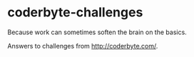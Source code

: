 # coderbyte-challenges
Because work can sometimes soften the brain on the basics.

Answers to challenges from http://coderbyte.com/.
